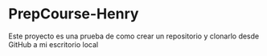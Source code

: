 # PrepCourse-Henry
Este proyecto es una prueba de como crear un repositorio y clonarlo desde GitHub a mi escritorio local
